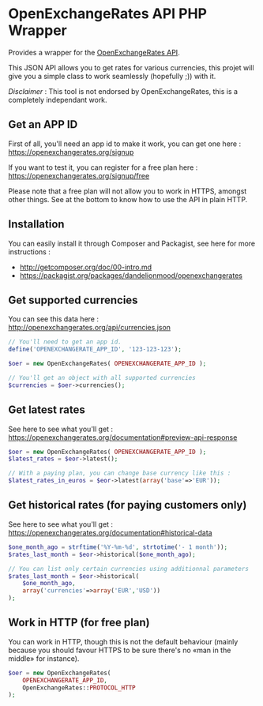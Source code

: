 # OpenExchangeRates API PHP Wrapper

Provides a wrapper for the [OpenExchangeRates API](http://openexchangerates.org).

This JSON API allows you to get rates for various currencies, this projet will
give you a simple class to work seamlessly (hopefully ;)) with it.

*Disclaimer* : This tool is not endorsed by OpenExchangeRates, this is a
completely independant work.

## Get an APP ID

First of all, you'll need an app id to make it work, you can get one here :
https://openexchangerates.org/signup

If you want to test it, you can register for a free plan here :
https://openexchangerates.org/signup/free

Please note that a free plan will not allow you to work in HTTPS, amongst
other things. See at the bottom to know how to use the API in plain HTTP.

## Installation

You can easily install it through Composer and Packagist, see here for more
instructions :

 - http://getcomposer.org/doc/00-intro.md
 - https://packagist.org/packages/dandelionmood/openexchangerates

## Get supported currencies

You can see this data here :
http://openexchangerates.org/api/currencies.json

```php
// You'll need to get an app id.
define('OPENEXCHANGERATE_APP_ID', '123-123-123');

$oer = new OpenExchangeRates( OPENEXCHANGERATE_APP_ID );

// You'll get an object with all supported currencies
$currencies = $oer->currencies();
```

## Get latest rates

See here to see what you'll get :
https://openexchangerates.org/documentation#preview-api-response

```php
$oer = new OpenExchangeRates( OPENEXCHANGERATE_APP_ID );
$latest_rates = $eor->latest();

// With a paying plan, you can change base currency like this :
$latest_rates_in_euros = $eor->latest(array('base'=>'EUR'));
```

## Get historical rates (for paying customers only)

See here to see what you'll get :
https://openexchangerates.org/documentation#historical-data

```php
$one_month_ago = strftime('%Y-%m-%d', strtotime('- 1 month'));
$rates_last_month = $eor->historical($one_month_ago);

// You can list only certain currencies using additionnal parameters
$rates_last_month = $eor->historical(
	$one_month_ago,
	array('currencies'=>array('EUR','USD'))
);
```

## Work in HTTP (for free plan)

You can work in HTTP, though this is not the default behaviour (mainly
because you should favour HTTPS to be sure there's no «man in the middle»
for instance).

```php
$oer = new OpenExchangeRates(
	OPENEXCHANGERATE_APP_ID,
	OpenExchangeRates::PROTOCOL_HTTP
);
```